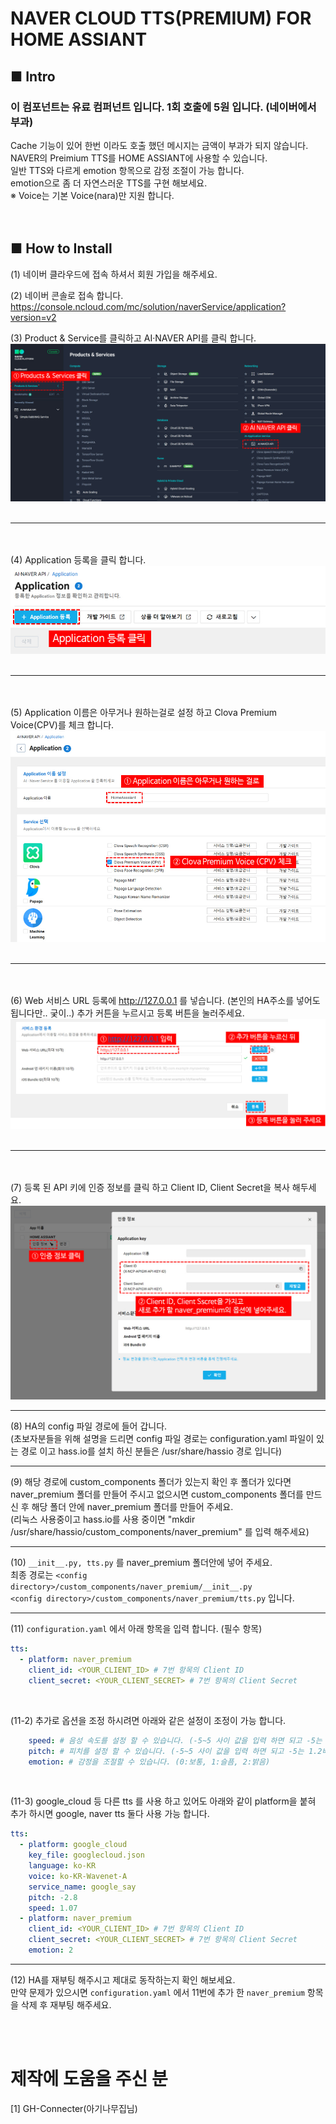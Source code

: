 # NAVER CLOUD TTS(PREMIUM) FOR HOME ASSIANT

## ■ Intro
### 이 컴포넌트는 유료 컴퍼넌트 입니다. 1회 호출에 5원 입니다. (네이버에서 부과) <br>
Cache 기능이 있어 한번 이라도 호출 했던 메시지는 금액이 부과가 되지 않습니다.<br> 
NAVER의 Preimium TTS를 HOME ASSIANT에 사용할 수 있습니다.<br>
일반 TTS와 다르게 emotion 항목으로 감정 조절이 가능 합니다.<br>
emotion으로 좀 더 자연스러운 TTS를 구현 해보세요.<br>
※ Voice는 기본 Voice(nara)만 지원 합니다.<br>
<br><br>

## ■ How to Install
(1) 네이버 클라우드에 접속 하셔서 회원 가입을 해주세요.

(2) 네이버 콘솔로 접속 합니다.
https://console.ncloud.com/mc/solution/naverService/application?version=v2


(3) Product & Service를 클릭하고 AI·NAVER API를 클릭 합니다.
<img src="https://github.com/chohoo89/HomeAssiant_Componets/blob/master/image/naver_premium/1.jpg?raw=true">
<br><br><hr><br><br>
(4) Application 등록을 클릭 합니다.
<img src="https://github.com/chohoo89/HomeAssiant_Componets/blob/master/image/naver_premium/2.jpg?raw=true">
<br><br><hr><br><br>
(5) Application 이름은 아무거나 원하는걸로 설정 하고 Clova Premium Voice(CPV)를 체크 합니다.
<img src="https://github.com/chohoo89/HomeAssiant_Componets/blob/master/image/naver_premium/3.jpg?raw=true">
<br><br><hr><br><br>
(6) Web 서비스 URL 등록에 http://127.0.0.1 를 넣습니다. (본인의 HA주소를 넣어도 됩니다만.. 궂이..) 추가 커튼을 누르시고 등록 버튼을 눌러주세요.
<img src="https://github.com/chohoo89/HomeAssiant_Componets/blob/master/image/naver_premium/4.jpg?raw=true">
<br><br><hr><br><br>
(7) 등록 된 API 키에 인증 정보를 클릭 하고 Client ID, Client Secret을 복사 해두세요.
<img src="https://github.com/chohoo89/HomeAssiant_Componets/blob/master/image/naver_premium/6.jpg?raw=true">
<hr>
(8) HA의 config 파일 경로에 들어 갑니다.<br>
(초보자분들을 위해 설명을 드리면 config 파일 경로는 configuration.yaml 파일이 있는 경로 이고 hass.io를 설치 하신 분들은 /usr/share/hassio 경로 입니다)<hr>
(9) 해당 경로에 custom_components 폴더가 있는지 확인 후 폴더가 있다면 naver_premium 폴더를 만들어 주시고 없으시면 custom_components 폴더를 만드신 후 해당 폴더 안에 naver_premium 폴더를 만들어 주세요.<br>
(리눅스 사용중이고 hass.io를 사용 중이면 "mkdir /usr/share/hassio/custom_components/naver_premium" 를 입력 해주세요) <hr>

(10) `__init__.py, tts.py` 를 naver_premium 폴더안에 넣어 주세요.<br>
최종 경로는 `<config directory>/custom_components/naver_premium/__init__.py` <br> `<config directory>/custom_components/naver_premium/tts.py` 입니다.<hr>

(11) `configuration.yaml` 에서 아래 항목을 입력 합니다. (필수 항목)
```yaml
tts:
  - platform: naver_premium
    client_id: <YOUR_CLIENT_ID> # 7번 항목의 Client ID
    client_secret: <YOUR_CLIENT_SECRET> # 7번 항목의 Client Secret
```
<br>

(11-2) 추가로 옵션을 조정 하시려면 아래와 같은 설정이 조정이 가능 합니다.
```yaml
    speed: # 음성 속도를 설정 할 수 있습니다. (-5~5 사이 값을 입력 하면 되고 -5는 2배 5는 0.5배 입니다.)
    pitch: # 피치를 설정 할 수 있습니다. (-5~5 사이 값을 입력 하면 되고 -5는 1.2배 높은 피치, 5는 0.8배 낮은 피치)
    emotion: # 감정을 조절할 수 있습니다. (0:보통, 1:슬픔, 2:밝음)
```
<br>

(11-3) google_cloud 등 다른 tts 를 사용 하고 있어도 아래와 같이 platform을 붙혀 추가 하시면 google, naver tts 둘다 사용 가능 합니다.
```yaml
tts:
  - platform: google_cloud
    key_file: googlecloud.json
    language: ko-KR
    voice: ko-KR-Wavenet-A
    service_name: google_say
    pitch: -2.8
    speed: 1.07
  - platform: naver_premium
    client_id: <YOUR_CLIENT_ID> # 7번 항목의 Client ID
    client_secret: <YOUR_CLIENT_SECRET> # 7번 항목의 Client Secret
    emotion: 2
```

<hr>

(12) HA를 재부팅 해주시고 제대로 동작하는지 확인 해보세요. <br>
만약 문제가 있으시면 `configuration.yaml` 에서 11번에 추가 한 `naver_premium` 항목을 삭제 후 재부팅 해주세요.

<br><br>

# 제작에 도움을 주신 분
[1] GH-Connecter(아기나무집님)
